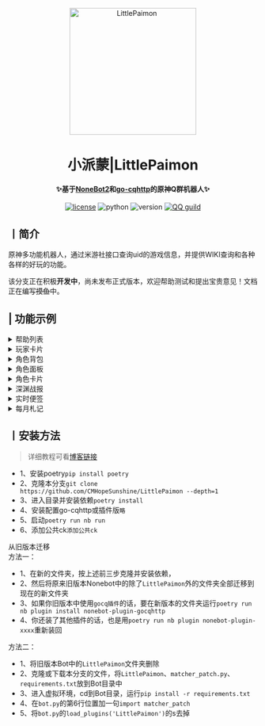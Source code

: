 <p align="center" >
  <a href="https://github.com/CMHopeSunshine/LittlePaimon/tree/nonebot2"><img src="http://static.cherishmoon.fun/LittlePaimon/readme/logo.png" width="256" height="256" alt="LittlePaimon"></a>
</p>
<h1 align="center">小派蒙|LittlePaimon</h1>
<h4 align="center">✨基于<a href="https://github.com/nonebot/nonebot2" target="_blank">NoneBot2</a>和<a href="https://github.com/Mrs4s/go-cqhttp" target="_blank">go-cqhttp</a>的原神Q群机器人✨</h4>

<p align="center">
    <a href="https://cdn.jsdelivr.net/gh/CMHopeSunshine/LittlePaimon@master/LICENSE"><img src="https://img.shields.io/github/license/CMHopeSunshine/LittlePaimon" alt="license"></a>
    <img src="https://img.shields.io/badge/Python-3.8+-yellow" alt="python">
    <img src="https://img.shields.io/badge/Version-3.0.0beta5-green" alt="version">
    <a href="https://qun.qq.com/qqweb/qunpro/share?_wv=3&_wwv=128&inviteCode=MmWrI&from=246610&biz=ka"><img src="https://img.shields.io/badge/QQ频道交流-尘世闲游-blue?style=flat-square" alt="QQ guild"></a>
</p>

## 丨简介

原神多功能机器人，通过米游社接口查询uid的游戏信息，并提供WIKI查询和各种各样的好玩的功能。

该分支正在积极**开发中**，尚未发布正式版本，欢迎帮助测试和提出宝贵意见！文档正在编写~~摸鱼~~中。

## | 功能示例
<details>
<summary>帮助列表</summary>
<img src="https://static.cherishmoon.fun/LittlePaimon/readme/new/help.jpg" alt="help">
</details>

<details>
<summary>玩家卡片</summary>
<img src="https://static.cherishmoon.fun/LittlePaimon/readme/new/ys.jpg" alt="ys">
</details>

<details>
<summary>角色背包</summary>
<img src="https://static.cherishmoon.fun/LittlePaimon/readme/new/ysa.jpg" alt="ysa">
</details>

<details>
<summary>角色面板</summary>
<img src="https://static.cherishmoon.fun/LittlePaimon/readme/new/ysd.jpg" alt="ysd">
</details>

<details>
<summary>角色卡片</summary>
<img src="https://static.cherishmoon.fun/LittlePaimon/readme/new/ysc.jpg" alt="ysc">
</details>

<details>
<summary>深渊战报</summary>
<img src="https://static.cherishmoon.fun/LittlePaimon/readme/new/sy.jpg" alt="sy">
</details>

<details>
<summary>实时便签</summary>
<img src="https://static.cherishmoon.fun/LittlePaimon/readme/ssbq.jpg" alt="ssbq">
</details>

<details>
<summary>每月札记</summary>
<img src="https://static.cherishmoon.fun/LittlePaimon/readme/myzj.jpg" alt="myzj">
</details>


## 丨安装方法

> 详细教程可看[博客链接](https://blog.cherishmoon.fun/posts/nonebot2deploy.html)

- 1、安装poetry`pip install poetry`
- 2、克隆本分支`git clone https://github.com/CMHopeSunshine/LittlePaimon --depth=1`
- 3、进入目录并安装依赖`poetry install`
- 4、安装配置go-cqhttp或插件版`略`
- 5、启动`poetry run nb run`
- 6、添加公共ck`添加公共ck`

从旧版本迁移<br>
方法一：
- 1、在新的文件夹，按上述前三步克隆并安装依赖，
- 2、然后将原来旧版本Nonebot中的除了`LittlePaimon`外的文件夹全部迁移到现在的新文件夹
- 3、如果你旧版本中使用`gocq插件`的话，要在新版本的文件夹运行`poetry run nb plugin install nonebot-plugin-gocqhttp`
- 4、你还装了其他插件的话，也是用`poetry run nb plugin nonebot-plugin-xxxx`重新装回

方法二：
- 1、将旧版本Bot中的`LittlePaimon`文件夹删除
- 2、克隆或下载本分支的文件，将`LittlePaimon`、`matcher_patch.py`、`requirements.txt`放到Bot目录中
- 3、进入虚拟环境，cd到Bot目录，运行`pip install -r requirements.txt`
- 4、在`bot.py`的第6行位置加一句`import matcher_patch`
- 5、将`bot.py`的`load_plugins('LittlePaimon')`的s去掉
